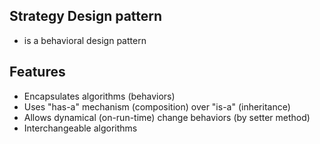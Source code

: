 ## Strategy Design pattern

- is a behavioral design pattern

## Features

- Encapsulates algorithms (behaviors)
- Uses "has-a" mechanism (composition) over "is-a" (inheritance)
- Allows dynamical (on-run-time) change behaviors (by setter method)
- Interchangeable algorithms